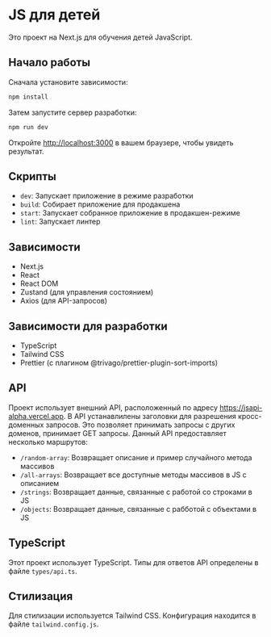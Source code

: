 # JS для детей

Это проект на Next.js для обучения детей JavaScript.

## Начало работы

Сначала установите зависимости:

```bash
npm install
```

Затем запустите сервер разработки:

```bash
npm run dev
```

Откройте [http://localhost:3000](http://localhost:3000) в вашем браузере, чтобы увидеть результат.

## Скрипты

- `dev`: Запускает приложение в режиме разработки
- `build`: Собирает приложение для продакшена
- `start`: Запускает собранное приложение в продакшен-режиме
- `lint`: Запускает линтер

## Зависимости

- Next.js
- React
- React DOM
- Zustand (для управления состоянием)
- Axios (для API-запросов)

## Зависимости для разработки

- TypeScript
- Tailwind CSS
- Prettier (с плагином @trivago/prettier-plugin-sort-imports)

## API

Проект использует внешний API, расположенный по адресу https://jsapi-alpha.vercel.app. В API устанавлилены заголовки для разрешения кросс-доменных запросов. Это позволяет  принимать запросы с других доменов, принимает GET запросы. Данный API предоставляет несколько маршрутов:

- `/random-array`: Возвращает описание и пример случайного метода массивов
- `/all-arrays`: Возвращает все доступные методы массивов в JS c описанием
- `/strings`: Возвращает данные, связанные с работой со строками в JS
- `/objects`: Возвращает данные, связанные с рабботой с объектами в JS

## TypeScript

Этот проект использует TypeScript. Типы для ответов API определены в файле `types/api.ts`.

## Стилизация

Для стилизации используется Tailwind CSS. Конфигурация находится в файле `tailwind.config.js`.
